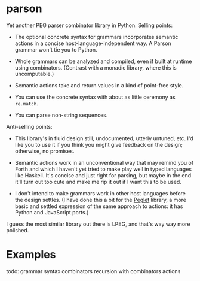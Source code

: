 parson
======

Yet another PEG parser combinator library in Python. Selling points:

  * The optional concrete syntax for grammars incorporates semantic
    actions in a concise host-language-independent way. A Parson
    grammar won't tie you to Python.

  * Whole grammars can be analyzed and compiled, even if built at
    runtime using combinators. (Contrast with a monadic library, where
    this is uncomputable.)

  * Semantic actions take and return values in a kind of point-free
    style. 

  * You can use the concrete syntax with about as little ceremony as
    `re.match`.

  * You can parse non-string sequences.

Anti-selling points:

  * This library's in fluid design still, undocumented, utterly
    untuned, etc. I'd like you to use it if you think you might give
    feedback on the design; otherwise, no promises.

  * Semantic actions work in an unconventional way that may remind you
    of Forth and which I haven't yet tried to make play well in typed
    languages like Haskell. It's concise and just right for parsing,
    but maybe in the end it'll turn out too cute and make me rip it
    out if I want this to be used.

  * I don't intend to make grammars work in other host languages
    before the design settles. (I have done this a bit for the
    [Peglet](https://github.com/darius/peglet) library, a more basic
    and settled expression of the same approach to actions: it has
    Python and JavaScript ports.)

I guess the most similar library out there is LPEG, and that's way way
more polished.


Examples
========

todo:
grammar syntax
combinators
recursion with combinators
actions
